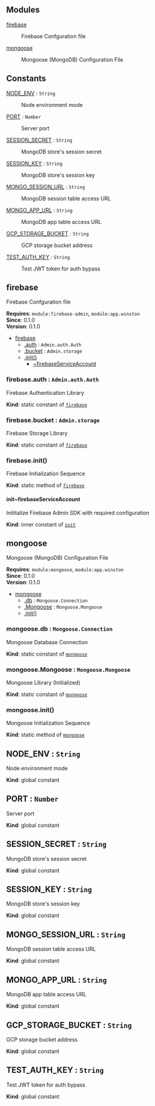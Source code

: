 ## Modules

<dl>
<dt><a href="#app.module_firebase">firebase</a></dt>
<dd><p>Firebase Confguration file</p></dd>
<dt><a href="#app.module_mongoose">mongoose</a></dt>
<dd><p>Mongoose (MongoDB) Configuration File</p></dd>
</dl>

## Constants

<dl>
<dt><a href="#NODE_ENV">NODE_ENV</a> : <code>String</code></dt>
<dd><p>Node environment mode</p></dd>
<dt><a href="#PORT">PORT</a> : <code>Number</code></dt>
<dd><p>Server port</p></dd>
<dt><a href="#SESSION_SECRET">SESSION_SECRET</a> : <code>String</code></dt>
<dd><p>MongoDB store's session secret</p></dd>
<dt><a href="#SESSION_KEY">SESSION_KEY</a> : <code>String</code></dt>
<dd><p>MongoDB store's session key</p></dd>
<dt><a href="#MONGO_SESSION_URL">MONGO_SESSION_URL</a> : <code>String</code></dt>
<dd><p>MongoDB session table access URL</p></dd>
<dt><a href="#MONGO_APP_URL">MONGO_APP_URL</a> : <code>String</code></dt>
<dd><p>MongoDB app table access URL</p></dd>
<dt><a href="#GCP_STORAGE_BUCKET">GCP_STORAGE_BUCKET</a> : <code>String</code></dt>
<dd><p>GCP storage bucket address</p></dd>
<dt><a href="#TEST_AUTH_KEY">TEST_AUTH_KEY</a> : <code>String</code></dt>
<dd><p>Test JWT token for auth bypass</p></dd>
</dl>

<a name="app.module_firebase"></a>

## firebase
<p>Firebase Confguration file</p>

**Requires**: <code>module:firebase-admin</code>, <code>module:app.winston</code>  
**Since**: 0.1.0  
**Version**: 0.1.0  

* [firebase](#app.module_firebase)
    * [.auth](#app.module_firebase.auth) : <code>Admin.auth.Auth</code>
    * [.bucket](#app.module_firebase.bucket) : <code>Admin.storage</code>
    * [.init()](#app.module_firebase.init)
        * [~firebaseServiceAccount](#app.module_firebase.init..firebaseServiceAccount)

<a name="app.module_firebase.auth"></a>

### firebase.auth : <code>Admin.auth.Auth</code>
<p>Firebase Authentication Library</p>

**Kind**: static constant of [<code>firebase</code>](#app.module_firebase)  
<a name="app.module_firebase.bucket"></a>

### firebase.bucket : <code>Admin.storage</code>
<p>Firebase Storage Library</p>

**Kind**: static constant of [<code>firebase</code>](#app.module_firebase)  
<a name="app.module_firebase.init"></a>

### firebase.init()
<p>Firebase Initialization Sequence</p>

**Kind**: static method of [<code>firebase</code>](#app.module_firebase)  
<a name="app.module_firebase.init..firebaseServiceAccount"></a>

#### init~firebaseServiceAccount
<p>Inititalize Firebase Admin SDK with required configuration</p>

**Kind**: inner constant of [<code>init</code>](#app.module_firebase.init)  
<a name="app.module_mongoose"></a>

## mongoose
<p>Mongoose (MongoDB) Configuration File</p>

**Requires**: <code>module:mongoose</code>, <code>module:app.winston</code>  
**Since**: 0.1.0  
**Version**: 0.1.0  

* [mongoose](#app.module_mongoose)
    * [.db](#app.module_mongoose.db) : <code>Mongoose.Connection</code>
    * [.Mongoose](#app.module_mongoose.Mongoose) : <code>Mongoose.Mongoose</code>
    * [.init()](#app.module_mongoose.init)

<a name="app.module_mongoose.db"></a>

### mongoose.db : <code>Mongoose.Connection</code>
<p>Mongoose Database Connection</p>

**Kind**: static constant of [<code>mongoose</code>](#app.module_mongoose)  
<a name="app.module_mongoose.Mongoose"></a>

### mongoose.Mongoose : <code>Mongoose.Mongoose</code>
<p>Mongoose Library (Initialized)</p>

**Kind**: static constant of [<code>mongoose</code>](#app.module_mongoose)  
<a name="app.module_mongoose.init"></a>

### mongoose.init()
<p>Mongoose Initialization Sequence</p>

**Kind**: static method of [<code>mongoose</code>](#app.module_mongoose)  
<a name="NODE_ENV"></a>

## NODE\_ENV : <code>String</code>
<p>Node environment mode</p>

**Kind**: global constant  
<a name="PORT"></a>

## PORT : <code>Number</code>
<p>Server port</p>

**Kind**: global constant  
<a name="SESSION_SECRET"></a>

## SESSION\_SECRET : <code>String</code>
<p>MongoDB store's session secret</p>

**Kind**: global constant  
<a name="SESSION_KEY"></a>

## SESSION\_KEY : <code>String</code>
<p>MongoDB store's session key</p>

**Kind**: global constant  
<a name="MONGO_SESSION_URL"></a>

## MONGO\_SESSION\_URL : <code>String</code>
<p>MongoDB session table access URL</p>

**Kind**: global constant  
<a name="MONGO_APP_URL"></a>

## MONGO\_APP\_URL : <code>String</code>
<p>MongoDB app table access URL</p>

**Kind**: global constant  
<a name="GCP_STORAGE_BUCKET"></a>

## GCP\_STORAGE\_BUCKET : <code>String</code>
<p>GCP storage bucket address</p>

**Kind**: global constant  
<a name="TEST_AUTH_KEY"></a>

## TEST\_AUTH\_KEY : <code>String</code>
<p>Test JWT token for auth bypass</p>

**Kind**: global constant  
